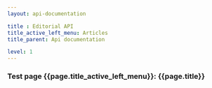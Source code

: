 ```yaml
---
layout: api-documentation

title : Editorial API
title_active_left_menu: Articles
title_parent: Api documentation

level: 1
---
```



### Test page {{page.title_active_left_menu}}: {{page.title}}



